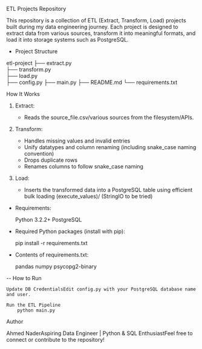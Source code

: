 ETL Projects Repository

This repository is a collection of ETL (Extract, Transform, Load) projects built during my data engineering journey. Each project is designed to extract data from various sources, transform it into meaningful formats, and load it into storage systems such as PostgreSQL.

* Project Structure

etl-project
├── extract.py            
├── transform.py               
├── load.py            
├── config.py
├── main.py 
├── README.md
└── requirements.txt

How It Works

1. Extract:
    * Reads the source_file.csv/various sources from the filesystem/APIs.

2. Transform:
    * Handles missing values and invalid entries
    * Unify datatypes and column renaming (including snake_case naming convention)
    * Drops duplicate rows
    * Renames columns to follow snake_case naming

3. Load:
    * Inserts the transformed data into a PostgreSQL table using efficient bulk loading (execute_values)/ (StringIO to be tried) 

* Requirements:

    Python 3.2.2+
    PostgreSQL

* Required Python packages (install with pip):

    pip install -r requirements.txt

* Contents of requirements.txt:
    
    pandas
    numpy
    psycopg2-binary

-- How to Run

    Update DB CredentialsEdit config.py with your PostgreSQL database name and user.

    Run the ETL Pipeline
        python main.py

Author

Ahmed NaderAspiring Data Engineer | Python & SQL EnthusiastFeel free to connect or contribute to the repository!
